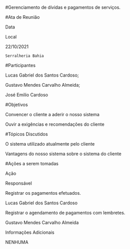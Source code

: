 #Gerenciamento de dívidas e pagamentos de serviços. 

 

#Ata de Reunião 

Data 

Local 

22/10/2021 

    Serralheria Bahia 

#Participantes 

Lucas Gabriel dos Santos Cardoso; 

Gustavo Mendes Carvalho Almeida; 

José Emilio Cardoso 

#Objetivos 

Convencer o cliente a aderir o nosso sistema 

Ouvir a exigências e recomendações do cliente 

#Tópicos Discutidos 

 

O sistema utilizado atualmente pelo cliente 

Vantagens do nosso sistema sobre o sistema do cliente 

#Ações a serem tomadas 

Ação 

Responsável 

Registrar os pagamentos efetuados. 

Lucas Gabriel dos Santos Cardoso 

 

Registrar o agendamento de pagamentos com lembretes. 

Gustavo Mendes Carvalho Almeida 

 

 

Informações Adicionais 

NENHUMA 

 
